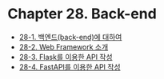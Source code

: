 # Chapter 28. Back-end

- [28-1. 백엔드(back-end)에 대하여](28_1/contents.md)
- [28-2. Web Framework 소개](28_2/contents.md)
- [28-3. Flask를 이용한 API 작성](28_3/contents.md)
- [28-4. FastAPI를 이용한 API 작성]()


